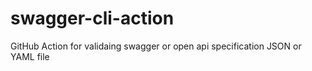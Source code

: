 # swagger-cli-action
GitHub Action for validaing swagger or open api specification JSON or YAML file

